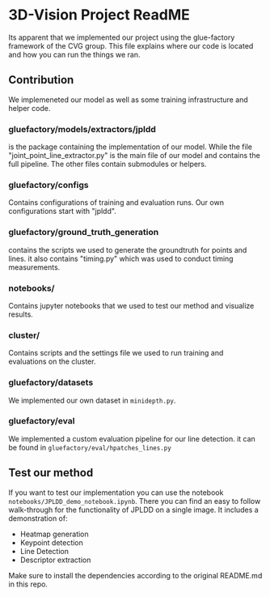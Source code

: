 # 3D-Vision Project ReadME

Its apparent that we implemented our project using the glue-factory framework of the CVG group. This file explains
where our code is located and how you can run the things we ran.

## Contribution

We implemeneted our model as well as some training infrastructure and helper code.

### gluefactory/models/extractors/jpldd

is the package containing the implementation of our model. While the file "joint_point_line_extractor.py" is the main file
of our model and contains the full pipeline. The other files contain submodules or helpers.

### gluefactory/configs

Contains configurations of training and evaluation runs. Our own configurations start with "jpldd".

### gluefactory/ground_truth_generation

contains the scripts we used to generate the groundtruth for points and lines. it also contains "timing.py" which was used to conduct timing measurements.

### notebooks/

Contains jupyter notebooks that we used to test our method and visualize results.

### cluster/

Contains scripts and the settings file we used to run training and evaluations on the cluster.

### gluefactory/datasets

We implemented our own dataset in `minidepth.py`.

### gluefactory/eval

We implemented a custom evaluation pipeline for our line detection. it can be found in `gluefactory/eval/hpatches_lines.py`

## Test our method

If you want to test our implementation you can use the notebook `notebooks/JPLDD_demo_notebook.ipynb`. There you can find an easy to follow walk-through for the functionality of JPLDD on a single image. It includes a demonstration of:

- Heatmap generation
- Keypoint detection
- Line Detection
- Descriptor extraction

Make sure to install the dependencies according to the original README.md in this repo.
